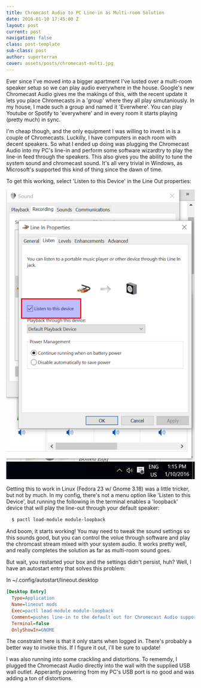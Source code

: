 ```yaml
---
title: Chromcast Audio to PC Line-in as Multi-room Solution
date: 2016-01-10 17:45:00 Z
layout: post
current: post
navigation: false
class: post-template
sub-class: post
author: superterran
cover: assets/posts/chromecast-multi.jpg
---
```


Ever since I've moved into a bigger apartment I've lusted over a multi-room speaker setup so we can play audio everywhere in the house. Google's new Chromecast Audio gives me the makings of this, with the recent update it lets you place Chromecasts in a 'group' where they all play simutaniously. In my house, I made such a group and named it 'Everwhere'. You can play Youtube or Spotify to 'everywhere' and in every room it starts playing (pretty much) in sync. 

I'm cheap though, and the only equipment I was willing to invest in is a couple of Chromecasts. Luckilly, I have computers  in each room with decent speakers. So what I ended up doing was plugging the Chromecast Audio into my PC's line-in and perform some software wizardtry to play the line-in feed through the speakers. This also gives you the ability to tune the system sound and chromecast sound. It's all very trivial in Windows, as Microsoft's supported this kind of thing since the dawn of time. 

To get this working, select 'Listen to this Device' in the Line Out properties:

![Thing to click in Windows 10 to enable Line Out passthrough](/assets/posts/2016-01-10.png)

Getting this to work in Linux (Fedora 23 w/ Gnome 3.18) was a little tricker, but not by much. In my config, there's not a menu option like 'Listen to this Device', but running the following in the terminal enables a 'loopback' device that will play the line-out through your default speaker:

~~~bash
  $ pactl load-module module-loopback
~~~

And boom, it starts working! You may need to tweak the sound settings so this sounds good, but you can control the volue through software and play the chromcast stream mixed with your system audio. It works pretty well, and really completes the solution as far as multi-room sound goes.

But wait, you restarted your box and the settings didn't persist, huh? Well, I have an autostart entry that solves this problem:

In ~/.config/autostart/lineout.desktop

~~~ini 
[Desktop Entry]
  Type=Application
  Name=lineout mods
  Exec=pactl load-module module-loopback
  Comment=pushes line-in to the default out for Chromecast Audio support
  Terminal=false
  OnlyShowIn=GNOME
~~~

The constraint here is that it only starts when logged in. There's probably a better way to invoke this. If I figure it out, i'll be sure to update!

I was also running into some crackling and distortions. To rememdy, I plugged the Chromecast Audio directly into the wall with the supplied USB wall outlet. Apperantly powering from my PC's USB port is no good and was adding a ton of distortions.
